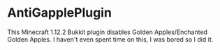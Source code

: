 # AntiGapplePlugin
This Minecraft 1.12.2 Bukkit plugin disables Golden Apples/Enchanted Golden Apples.
I haven't even spent time on this, I was bored so I did it.
